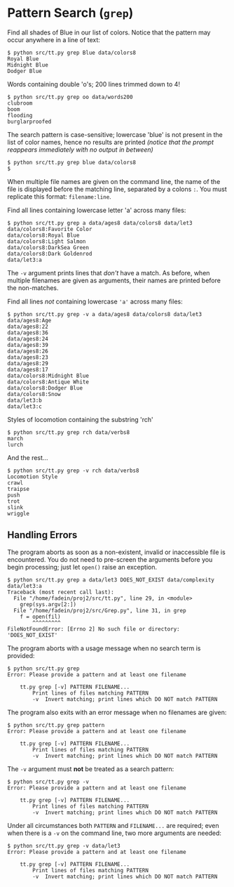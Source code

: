 # Pattern Search (`grep`)

Find all shades of Blue in our list of colors.  Notice that the pattern may occur anywhere in a line of text:

    $ python src/tt.py grep Blue data/colors8
    Royal Blue
    Midnight Blue
    Dodger Blue

Words containing double 'o's; 200 lines trimmed down to 4!

    $ python src/tt.py grep oo data/words200
    clubroom
    boom
    flooding
    burglarproofed


The search pattern is case-sensitive; lowercase 'blue' is not present in the list of color names, hence no results are printed *(notice that the prompt reappears immediately with no output in between)*

    $ python src/tt.py grep blue data/colors8
    $


When multiple file names are given on the command line, the name of the file is displayed before the matching line, separated by a colons `:`.  You must replicate this format: `filename:line`.

Find all lines containing lowercase letter 'a' across many files:

    $ python src/tt.py grep a data/ages8 data/colors8 data/let3
    data/colors8:Favorite Color
    data/colors8:Royal Blue
    data/colors8:Light Salmon
    data/colors8:DarkSea Green
    data/colors8:Dark Goldenrod
    data/let3:a


The `-v` argument prints lines that *don't* have a match.  As before, when multiple filenames are given as arguments, their names are printed before the non-matches.

Find all lines *not* containing lowercase `'a'` across many files:

    $ python src/tt.py grep -v a data/ages8 data/colors8 data/let3
    data/ages8:Age
    data/ages8:22
    data/ages8:36
    data/ages8:24
    data/ages8:39
    data/ages8:26
    data/ages8:23
    data/ages8:29
    data/ages8:17
    data/colors8:Midnight Blue
    data/colors8:Antique White
    data/colors8:Dodger Blue
    data/colors8:Snow
    data/let3:b
    data/let3:c


Styles of locomotion containing the substring 'rch'

    $ python src/tt.py grep rch data/verbs8
    march
    lurch


And the rest...

    $ python src/tt.py grep -v rch data/verbs8
    Locomotion Style
    crawl
    traipse
    push
    trot
    slink
    wriggle



## Handling Errors
The program aborts as soon as a non-existent, invalid or inaccessible file is encountered.  You do not need to pre-screen the arguments before you begin processing; just let `open()` raise an exception.

    $ python src/tt.py grep a data/let3 DOES_NOT_EXIST data/complexity
    data/let3:a
    Traceback (most recent call last):
      File "/home/fadein/proj2/src/tt.py", line 29, in <module>
        grep(sys.argv[2:])
      File "/home/fadein/proj2/src/Grep.py", line 31, in grep
        f = open(fil)
            ^^^^^^^^^
    FileNotFoundError: [Errno 2] No such file or directory: 'DOES_NOT_EXIST'


The program aborts with a usage message when no search term is provided:

    $ python src/tt.py grep
    Error: Please provide a pattern and at least one filename

        tt.py grep [-v] PATTERN FILENAME...
            Print lines of files matching PATTERN
            -v  Invert matching; print lines which DO NOT match PATTERN


The program also exits with an error message when no filenames are given:

    $ python src/tt.py grep pattern
    Error: Please provide a pattern and at least one filename

        tt.py grep [-v] PATTERN FILENAME...
            Print lines of files matching PATTERN
            -v  Invert matching; print lines which DO NOT match PATTERN


The `-v` argument must **not** be treated as a search pattern:

    $ python src/tt.py grep -v
    Error: Please provide a pattern and at least one filename

        tt.py grep [-v] PATTERN FILENAME...
            Print lines of files matching PATTERN
            -v  Invert matching; print lines which DO NOT match PATTERN


Under all circumstances both `PATTERN` and `FILENAME...` are required; even when there is a `-v` on the command line, two more arguments are needed:

    $ python src/tt.py grep -v data/let3
    Error: Please provide a pattern and at least one filename

        tt.py grep [-v] PATTERN FILENAME...
            Print lines of files matching PATTERN
            -v  Invert matching; print lines which DO NOT match PATTERN

